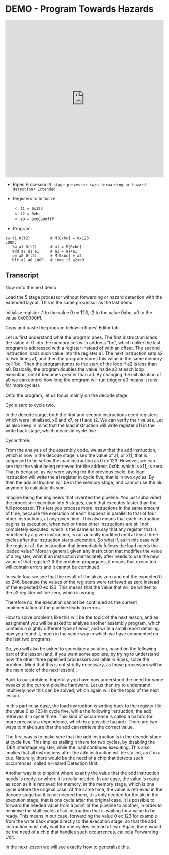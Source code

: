 # DEMO - Program Towards Hazards

<iframe width="100%" height="500" src="https://www.youtube.com/embed/KYrN2HWcUgM" title="YouTube video player" frameborder="0" allow="accelerometer; autoplay; clipboard-write; encrypted-media; gyroscope; picture-in-picture" allowfullscreen></iframe>

- Ripes Processor: ```5-stage processor (w/o forwarding or hazard detection) Extended```
- Registers to Initialize:
    - ```t1 = 0x123```
    - ```t2 = 0xbc```
    - ```a0 = 0x00000fff```

- Program:
```assembly
sw t1 0(t2)         # M[0xbc] = 0x123
LOOP:
   lw a1 0(t2)      # a1 = M[0xbc] 
   add a2 a1 a1     # a2 = a1+a1
   sw a2 0(t2)      # M[0xbc] = a2
   blt a2 a0 LOOP   # jump if a2<a0
```

## Transcript
Now onto the next demo.

Load the 5 stage processor without forwarding or hazard detection with the extended layout. This is the same processor as the last demo.

Initialise register t1 to the value 0 ex 123, t2 to the value 0xbc, a0 to the value 0x00000fff.

Copy and paste the program below in Ripes' Editor tab.

Let us first understand what the program does. The first instruction loads the value of t1 into the memory cell with address "bc", which unlike the last program is addressed with a register instead of with an offset. The second instruction loads such value into the register a1. The next instruction sets a2 to two times a1, and then the program stores this value in the same memory cell 'bc'. Then the program jumps to the start of the loop if a2 is less than a0. Basically, the program doubles the value inside a2 at each loop execution, until it becomes greater than a0. By changing the initialization of a0 we can control how long the program will run (bigger a0 means it runs for more cycles).

Onto the program, let us focus mainly on the decode stage.

Cycle zero to cycle two.

In the decode stage, both the first and second instructions need registers which were initialised, x6 and x7, or t1 and t2. We can verify their values. Let us also keep in mind that the load instruction will write register x11 in the write back stage, which means in cycle five.

Cycle three.

From the analysis of the assembly code, we saw that the add instruction, which is now in the decode stage, uses the value of a1, or x11, that is supposed to be set by the load instruction as 0 ex 123. However, we can see that the value being retrieved for the address 0x0b, which is x11, is zero. That is because, as we were saying for the previous cycle, the load instruction will write the a1 register in cycle five, that is in two cycles. By then the add instruction will be in the memory stage, and cannot use the alu anymore to calculate its sum. 

Imagine being the engineers that invented the pipeline. You just subdivided the processor execution into 5 stages, each that executes faster than the full processor. This lets you process more instructions in the same amount of time, because the execution of each happens in parallel to that of four other instructions, at any given time. This also means that each instruction begins its execution, when two or three other instructions are still not completely executed, which is the same as to say that any register that is modified by a given instruction, is not actually modified until at least three cycles after the instruction starts execution. So what if, as in this case with the register a1, the instruction that immediately follows the load needs the loaded value? More in general, given any instruction that modifies the value of a register, what if an instruction immediately after needs to use the new value of that register?
If the problem propagates, it means that execution will contain errors and it cannot be continued. 

In cycle four we see that the result of the alu is zero and not the expected 0 ex 246, because the values of the registers were retrieved as zero instead of the expected 0 ex 123. This means that the value that will be written to the a2 register will be zero, which is wrong.

Therefore no, the execution cannot be continued as the current implementation of the pipeline leads to errors.

How to solve problems like this will be the topic of the next lesson, and as assignment you will be asked to analyse another assembly program, which contains a slightly different type of error, and write a small report detailing how you found it, much in the same way in which we have commented on the last two programs.

So, you will also be asked to speculate a solution, based on the following part of the lesson (and, if you want some spoilers, by trying to understand how the other three pipelined processors available in Ripes, solve the problem. Mind that this is not strictly necessary, as those processors will be the main topic of the next lesson) .

Back to our problem, hopefully you have now understood the need for some tweaks to the current pipeline hardware. Let us then try to understand intuitively how this can be solved, which again will be the topic of the next lesson. 

In this particular case, the load instruction is writing back to the register file the value 0 ex 123 in cycle five, while the following instruction, the add, retrieves it in cycle three. This kind of occurrence is called a hazard (or more precisely a dependence, which is a possible hazard). There are two ways to make sure that the add can retrieve the correct value. 

The first way is to make sure that the add instruction is in the decode stage at cycle five. This implies stalling it there for two cycles, by disabling the IDEX interstage register, while the load continues executing. This also implies that all instructions after the add instruction will be stalled, as if in a cue. Naturally, there would be the need of a chip that detects such occurrences, called a Hazard Detection Unit.

Another way is to pinpoint where exactly the value that the add instruction needs is ready, or where it is really needed. In our case, the value is ready as soon as it is retrieved for memory, in the memory stage, which is one cycle before the original case. At the same time, the value is retrieved in the decode stage but it is not needed there, it is only needed for the alu in the execution stage, that is one cycle after the original case. It is possible to forward the needed value from a point of the pipeline to another, in order to minimise the stall cycles of an instruction that is waiting for a value to be ready. This means in our case, forwarding the value 0 ex 123 for example from the write back stage directly to the execution stage, so that the add instruction must only wait for one cycles instead of two. Again, there would be the need of a chip that handles such occurrences, called a Forwarding Unit.

In the next lesson we will see exactly how to generalise this.
